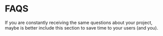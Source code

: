 # FAQS

If you are constantly receiving the same questions about your project, maybe is better include this section to save time to your users (and you).
